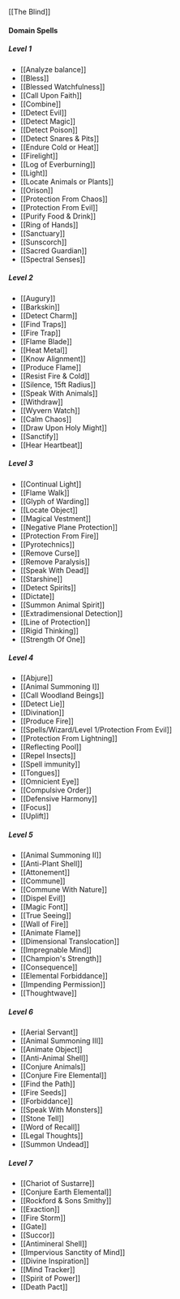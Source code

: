 [[The Blind]]

#### Domain Spells

##### Level 1
- [[Analyze balance]]
- [[Bless]]
- [[Blessed Watchfulness]]
- [[Call Upon Faith]]
- [[Combine]]
- [[Detect Evil]]
- [[Detect Magic]]
- [[Detect Poison]]
- [[Detect Snares & Pits]]
- [[Endure Cold or Heat]]
- [[Firelight]]
- [[Log of Everburning]]
- [[Light]]
- [[Locate Animals or Plants]]
- [[Orison]]
- [[Protection From Chaos]]
- [[Protection From Evil]]
- [[Purify Food & Drink]]
- [[Ring of Hands]]
- [[Sanctuary]]
- [[Sunscorch]]
- [[Sacred Guardian]]
- [[Spectral Senses]]
##### Level 2
- [[Augury]]
- [[Barkskin]]
- [[Detect Charm]]
- [[Find Traps]]
- [[Fire Trap]]
- [[Flame Blade]]
- [[Heat Metal]]
- [[Know Alignment]]
- [[Produce Flame]]
- [[Resist Fire &  Cold]]
- [[Silence, 15ft Radius]]
- [[Speak With Animals]]
- [[Withdraw]]
- [[Wyvern Watch]]
- [[Calm Chaos]]
- [[Draw Upon Holy Might]]
- [[Sanctify]]
- [[Hear Heartbeat]]

##### Level 3
- [[Continual Light]]
- [[Flame Walk]]
- [[Glyph of Warding]]
- [[Locate Object]]
- [[Magical Vestment]]
- [[Negative Plane Protection]]
- [[Protection From Fire]]
- [[Pyrotechnics]]
- [[Remove Curse]]
- [[Remove Paralysis]]
- [[Speak With Dead]]
- [[Starshine]]
- [[Detect Spirits]]
- [[Dictate]]
- [[Summon Animal Spirit]]
- [[Extradimensional Detection]]
- [[Line of Protection]]
- [[Rigid Thinking]]
- [[Strength Of One]]

##### Level 4
- [[Abjure]]
- [[Animal Summoning I]]
- [[Call Woodland Beings]]
- [[Detect Lie]]
- [[Divination]]
- [[Produce Fire]]
- [[Spells/Wizard/Level 1/Protection From Evil]]
- [[Protection From Lightning]]
- [[Reflecting Pool]]
- [[Repel Insects]]
- [[Spell immunity]]
- [[Tongues]]
- [[Omnicient Eye]]
- [[Compulsive Order]]
- [[Defensive Harmony]]
- [[Focus]]
- [[Uplift]]

##### Level 5
- [[Animal Summoning II]]
- [[Anti-Plant Shell]]
- [[Attonement]]
- [[Commune]]
- [[Commune With Nature]]
- [[Dispel Evil]]
- [[Magic Font]]
- [[True Seeing]]
- [[Wall of Fire]]
- [[Animate Flame]]
- [[Dimensional Translocation]]
- [[Impregnable Mind]]
- [[Champion's Strength]]
- [[Consequence]]
- [[Elemental Forbiddance]]
- [[Impending Permission]]
- [[Thoughtwave]]

##### Level 6
- [[Aerial Servant]]
- [[Animal Summoning III]]
- [[Animate Object]]
- [[Anti-Animal Shell]]
- [[Conjure Animals]]
- [[Conjure Fire Elemental]]
- [[Find the Path]]
- [[Fire Seeds]]
- [[Forbiddance]]
- [[Speak With Monsters]]
- [[Stone Tell]]
- [[Word of Recall]]
- [[Legal Thoughts]]
- [[Summon Undead]]

##### Level 7
- [[Chariot of Sustarre]]
- [[Conjure Earth Elemental]]
- [[Rockford & Sons Smithy]]
- [[Exaction]]
- [[Fire Storm]]
- [[Gate]]
- [[Succor]]
- [[Antimineral Shell]]
- [[Impervious Sanctity of Mind]]
- [[Divine Inspiration]]
- [[Mind Tracker]]
- [[Spirit of Power]]
- [[Death Pact]]